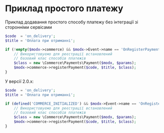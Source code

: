 # Приклад простого платежу

Приклад додавання простого способу платежу без інтеграції зі сторонніми сервісами

```php
$code  = 'on_delivery';
$title = 'Оплата при отриманні';

if (!empty($modx->commerce) && $modx->Event->name == 'OnRegisterPayments') {
    // Використовуємо для реєстрації встановлений
    // базовий клас способів платежів
    $class = new \Commerce\Payments\Payment($modx, $params);
    $modx->commerce->registerPayment($code, $title, $class);
}
```

У версії 2.0.x:

```php
$code  = 'on_delivery';
$title = 'Оплата при отриманні';

if (defined('COMMERCE_INITIALIZED') && $modx->Event->name == 'OnRegisterPayments') {
    // Використовуємо для реєстрації встановлений
    // базовий клас способів платежів
    $class = new \Commerce\Payments\Payment($modx, $params);
    $modx->commerce->registerPayment($code, $title, $class);
}
```
